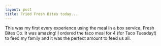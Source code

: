 ```yaml
---
layout: post
title: Tried Fresh Bites today...
---
```


<p>This was my first every experience using the meal in a box service, Fresh Bites Co. It was amazing!
I ordered the taco meal for 4 (for Taco Tuesday!) to feed my family and it was the perfect amount to feed us all.</p>
